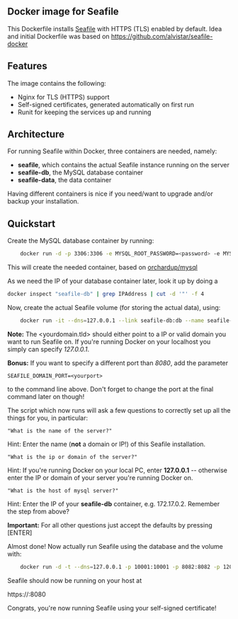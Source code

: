 Docker image for Seafile
--------------------

This Dockerfile installs [Seafile](https://www.seafile.com) with HTTPS (TLS) enabled by default.
Idea and initial Dockerfile was based on https://github.com/alvistar/seafile-docker

## Features

The image contains the following:
- Nginx for TLS (HTTPS) support
- Self-signed certificates, generated automatically on first run
- Runit for keeping the services up and running

## Architecture

For running Seafile within Docker, three containers are needed, namely:
- **seafile**, which contains the actual Seafile instance running on the server
- **seafile-db**, the MySQL database container
- **seafile-data**, the data container

Having different containers is nice if you need/want to upgrade and/or backup
your installation.

## Quickstart

Create the MySQL database container by running: 
```bash
    docker run -d -p 3306:3306 -e MYSQL_ROOT_PASSWORD=<password> -e MYSQL_DATABASE=seafile -e MYSQL_USER=seafile --name seafile-db orchardup/mysql
```
This will create the needed container, based on [orchardup/mysql](https://index.docker.io/u/orchardup/mysql/)

As we need the IP of your database container later, look it up by doing a

```bash
docker inspect "seafile-db" | grep IPAddress | cut -d '"' -f 4
```

Now, create the actual Seafile volume (for storing the actual data), using:

```bash
    docker run -it --dns=127.0.0.1 --link seafile-db:db --name seafile-data -e SEAFILE_DOMAIN_NAME=<yourdomain.tld> x86dev/docker-seafile /sbin/my_init -- bootstrap
```

**Note:** The <yourdomain.tld> should either point to a IP or valid domain you want to run Seafile on. If you're running Docker on
your localhost you simply can specify _127.0.0.1_.

**Bonus:** If you want to specify a different port than _8080_, add the parameter
```
SEAFILE_DOMAIN_PORT=<yourport>
```
to the command line above. Don't forget to change the port at the final command later on though! 

The script which now runs will ask a few questions to correctly set up all the things for you, in particular:
```
"What is the name of the server?"
```
Hint: Enter the name (**not** a domain or IP!) of this Seafile installation.

```
"What is the ip or domain of the server?"
```
Hint: If you're running Docker on your local PC, enter **127.0.0.1** -- otherwise enter the IP or
domain of your server you're running Docker on.

```
"What is the host of mysql server?"
```
Hint: Enter the IP of your **seafile-db** container, e.g. 172.17.0.2. Remember the step from above?

**Important:** For all other questions just accept the defaults by pressing [ENTER]

Almost done! Now actually run Seafile using the database and the volume with:

```bash
    docker run -d -t --dns=127.0.0.1 -p 10001:10001 -p 8082:8082 -p 12001:12001 -p 8080:8080 --volumes-from seafile-data --link seafile-db:db --name seafile x86dev/docker-seafile
```

Seafile should now be running on your host at 

https://<yourhost>:8080

Congrats, you're now running Seafile using your self-signed certificate!
